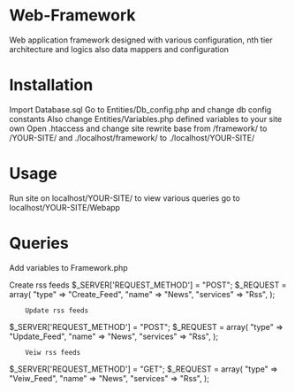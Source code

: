 # Web-Framework
Web application framework designed with various configuration, nth tier architecture and logics also data mappers and configuration

# Installation
Import Database.sql
Go to Entities/Db_config.php and change db config constants
Also change Entities/Variables.php defined variables to your site own
Open .htaccess and change site rewrite base from /framework/ to /YOUR-SITE/ and ./localhost/framework/ to ./localhost/YOUR-SITE/


# Usage
Run site on localhost/YOUR-SITE/ 
to view various queries go to localhost/YOUR-SITE/Webapp

# Queries
Add variables to Framework.php

Create rss feeds 
$_SERVER['REQUEST_METHOD'] = "POST";
$_REQUEST = array(
        "type" => "Create_Feed",
        "name" => "News",
        "services" => "Rss",
);

        Update rss feeds 
$_SERVER['REQUEST_METHOD'] = "POST";
$_REQUEST = array(
        "type" => "Update_Feed",
        "name" => "News",
        "services" => "Rss",
);

        Veiw rss feeds
$_SERVER['REQUEST_METHOD'] = "GET";
$_REQUEST = array(
        "type" => "Veiw_Feed",
        "name" => "News",
        "services" => "Rss",
);


